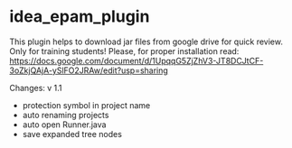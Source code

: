 # idea_epam_plugin
This plugin helps to download jar files from google drive for quick review.
Only for training students!
Please, for proper installation read: 
https://docs.google.com/document/d/1UpqqG5ZjZhV3-JT8DCJtCF-3oZkjQAjA-ySlFO2JRAw/edit?usp=sharing

Changes:
v 1.1
 - protection symbol in project name
 - auto renaming projects
 - auto open Runner.java
 - save expanded tree nodes

